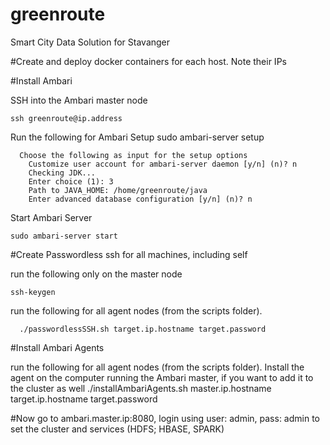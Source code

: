# greenroute
Smart City Data Solution for Stavanger

#Create and deploy docker containers for each host. Note their IPs

#Install Ambari

  SSH into the Ambari master node
  
    ssh greenroute@ip.address
    
  Run the following for Ambari Setup
    sudo ambari-server setup
    
      Choose the following as input for the setup options
        Customize user account for ambari-server daemon [y/n] (n)? n
        Checking JDK...
        Enter choice (1): 3
        Path to JAVA_HOME: /home/greenroute/java
        Enter advanced database configuration [y/n] (n)? n
  
  Start Ambari Server
  
    sudo ambari-server start
    
#Create Passwordless ssh for all machines, including self

  run the following only on the master node
  
    ssh-keygen
    
  run the following for all agent nodes (from the scripts folder). 
  
      ./passwordlessSSH.sh target.ip.hostname target.password

#Install Ambari Agents

  run the following for all agent nodes (from the scripts folder). Install the agent on the computer running the Ambari master, if you want to add it to the cluster as well
    ./installAmbariAgents.sh master.ip.hostname target.ip.hostname target.password

#Now go to ambari.master.ip:8080,  login using user: admin, pass: admin to set the cluster and services (HDFS; HBASE, SPARK)
